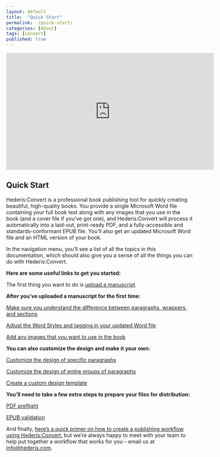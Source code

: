 ```yaml
---
layout: default
title:  "Quick Start"
permalink:  /quick-start/
categories: [About]
tags: [convert]
published: true
---
```


<iframe width="560" height="315" src="https://www.youtube.com/embed/vyuVLK4JIkg" frameborder="0" allow="accelerometer; autoplay; encrypted-media; gyroscope; picture-in-picture" allowfullscreen></iframe>

<section data-type="chapter" class="hsecchapter" data-hederis-type="hsecchapter" id="quick-start" data-pi-attrs="id&#xA0;: quick-start; data-tags: convert;" role="doc-chapter" data-tags="convert" data-author-name=" " data-book-title=" " title="Quick Start"><h1 data-hederis-type="hblkchaptitle" class="hblkchaptitle" id="pfDhhBMrW">Quick Start</h1>
    <p class="hblkp" data-hederis-type="hblkp" id="pBGIqGCu8">Hederis:Convert is a professional book publishing tool for quickly creating beautiful, high-quality books. You provide a single Microsoft Word file containing your full book text along with any images that you use in the book (and a cover file if you&#8217;ve got one), and Hederis:Convert will process it automatically into a laid-out, print-ready PDF, and a fully-accessible and standards-conformant EPUB file. You&#8217;ll also get an updated Microsoft Word file and an HTML version of your book.</p>
    <p class="hblkp" data-hederis-type="hblkp" id="pmclk8I3L">In the navigation menu, you&#8217;ll see a list of all the topics in this documentation, which should also give you a sense of all the things you can do with Hederis:Convert.</p>
    <p data-hederis-type="hblkp" class="hblkp" id="pqPT8H8Q8"><strong data-hederis-type="hspanstrong">Here are some useful links to get you started:</strong></p>
    <p data-hederis-type="hblkp" class="hblkp" id="pwHWRurvb" role="doc-subtitle">The first thing you want to do is <a href="{% post_url 2019-07-09-12-UploadaManuscript %}"><span class="Hyperlink">upload a manuscript</span></a>.</p>
    <p data-hederis-type="hblkp" class="hblkp" id="pJwA2pdfd" role="doc-subtitle"><strong data-hederis-type="hspanstrong">After you&#8217;ve uploaded a manuscript for the first time:</strong></p>
    <p class="hblkp" data-hederis-type="hblkp" id="pO3PK1788"><a href="{% post_url 2019-07-09-14-ParagraphsWrappersandSections %}"><span class="Hyperlink">Make sure you understand the difference between paragraphs, wrappers, and sections</span>
      </a></p>
    <p class="hblkp" data-hederis-type="hblkp" id="pASr0eLIB"><a href="{% post_url 2019-07-09-15-Fine-tuneWordStyles %}"><span class="Hyperlink">Adjust the Word Styles and tagging in your updated Word file</span>
      </a></p>
    <p class="hblkp" data-hederis-type="hblkp" id="pjerB78mB"><a href="{% post_url 2019-07-09-06-AddanimageinWord %}"><span class="Hyperlink">Add any images that you want to use in the book</span>
      </a></p>
    <p data-hederis-type="hblkp" class="hblkp" id="pF4xDZ0Ze"><strong data-hederis-type="hspanstrong">You can also customize the design and make it your own:</strong></p>
    <p data-hederis-type="hblkp" class="hblkp" id="p4qpksaCB" role="doc-subtitle"><a href="{% post_url 2019-07-09-33-Customizethedesignofspecificparagraphswrappersorsections %}"><span class="Hyperlink">Customize the design of specific paragraphs</span>
      </a></p>
    <p data-hederis-type="hblkp" class="hblkp" id="pcE3IYFNn" role="doc-subtitle"><a href="{% post_url 2019-07-09-34-Customizethedesignofanentiregroupofparagraphswrappersorsections %}"><span class="Hyperlink">Customize the design of entire groups of paragraphs</span>
      </a></p>
    <p data-hederis-type="hblkp" class="hblkp" id="p6RoPgixz" role="doc-subtitle"><a href="{% post_url 2019-07-09-36-Uploadacustomdesigntemplate %}"><span class="Hyperlink">Create a custom design template</span>
      </a></p>
    <p class="hblkp" data-hederis-type="hblkp" id="pJs4Lrzrn"><strong data-hederis-type="hspanstrong">You&#8217;ll need to take a few extra steps to prepare your files</strong><strong data-hederis-type="hspanstrong"> for </strong><strong data-hederis-type="hspanstrong">d</strong><strong data-hederis-type="hspanstrong">istribution</strong><strong data-hederis-type="hspanstrong">:</strong></p>
    <p class="hblkp" data-hederis-type="hblkp" id="pvTSTFuco"><a href="{% post_url 2019-07-09-45-PDFpreflightandprepress %}"><span class="Hyperlink">PDF preflight</span>
      </a></p>
    <p class="hblkp" data-hederis-type="hblkp" id="pISMgyvL6"><a href="{% post_url 2019-07-09-46-EPUBValidation %}"><span class="Hyperlink">EPUB validation</span>
      </a></p>
    <p class="hblkp" data-hederis-type="hblkp" id="pNAbHZiH1">And finally, <a href="{% post_url 2019-07-09-04-Overview %}"><span class="Hyperlink">here&#8217;s a quick primer on how to create a publishing workflow using Hederis:Convert</span></a>, but we&#8217;re always happy to meet with your team to help put together a workflow that works for you &#8211; email us at <a href="mailto:info@hederis.com"><span class="Hyperlink">info@hederis.com</span></a>. </p>
    </section>
    